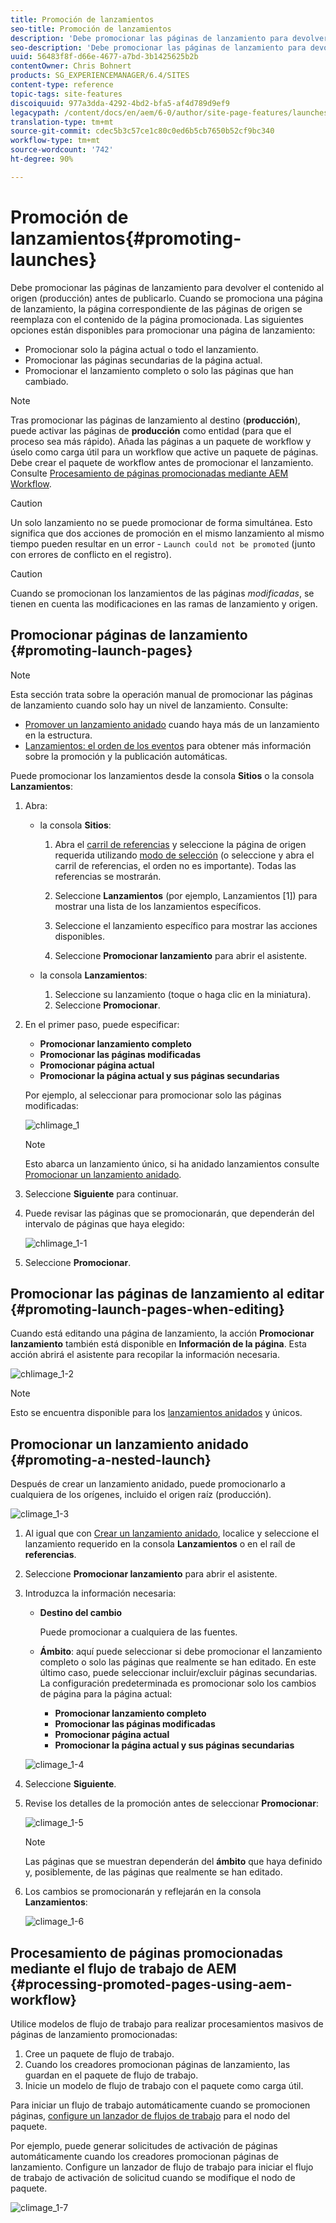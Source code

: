 ```yaml
---
title: Promoción de lanzamientos
seo-title: Promoción de lanzamientos
description: 'Debe promocionar las páginas de lanzamiento para devolver el contenido al origen (producción) antes de publicarlo. '
seo-description: 'Debe promocionar las páginas de lanzamiento para devolver el contenido al origen (producción) antes de publicarlo. '
uuid: 56483f8f-d66e-4677-a7bd-3b1425625b2b
contentOwner: Chris Bohnert
products: SG_EXPERIENCEMANAGER/6.4/SITES
content-type: reference
topic-tags: site-features
discoiquuid: 977a3dda-4292-4bd2-bfa5-af4d789d9ef9
legacypath: /content/docs/en/aem/6-0/author/site-page-features/launches
translation-type: tm+mt
source-git-commit: cdec5b3c57ce1c80c0ed6b5cb7650b52cf9bc340
workflow-type: tm+mt
source-wordcount: '742'
ht-degree: 90%

---
```



# Promoción de lanzamientos{#promoting-launches}

Debe promocionar las páginas de lanzamiento para devolver el contenido al origen (producción) antes de publicarlo. Cuando se promociona una página de lanzamiento, la página correspondiente de las páginas de origen se reemplaza con el contenido de la página promocionada. Las siguientes opciones están disponibles para promocionar una página de lanzamiento:

* Promocionar solo la página actual o todo el lanzamiento.
* Promocionar las páginas secundarias de la página actual.
* Promocionar el lanzamiento completo o solo las páginas que han cambiado.

>[!NOTE]
>
>Tras promocionar las páginas de lanzamiento al destino (**producción**), puede activar las páginas de **producción** como entidad (para que el proceso sea más rápido). Añada las páginas a un paquete de workflow y úselo como carga útil para un workflow que active un paquete de páginas. Debe crear el paquete de workflow antes de promocionar el lanzamiento. Consulte [Procesamiento de páginas promocionadas mediante AEM Workflow](#processing-promoted-pages-using-aem-workflow).

>[!CAUTION]
>
>Un solo lanzamiento no se puede promocionar de forma simultánea. Esto significa que dos acciones de promoción en el mismo lanzamiento al mismo tiempo pueden resultar en un error - `Launch could not be promoted` (junto con errores de conflicto en el registro).

>[!CAUTION]
>
>Cuando se promocionan los lanzamientos de las páginas *modificadas*, se tienen en cuenta las modificaciones en las ramas de lanzamiento y origen.

## Promocionar páginas de lanzamiento {#promoting-launch-pages}

>[!NOTE]
>
>Esta sección trata sobre la operación manual de promocionar las páginas de lanzamiento cuando solo hay un nivel de lanzamiento. Consulte:
>
>* [Promover un lanzamiento anidado](#promoting-a-nested-launch) cuando haya más de un lanzamiento en la estructura.
>* [Lanzamientos: el orden de los eventos](/help/sites-authoring/launches.md#launches-the-order-of-events) para obtener más información sobre la promoción y la publicación automáticas.

>



Puede promocionar los lanzamientos desde la consola **Sitios** o la consola **Lanzamientos**:

1. Abra:

   * la consola **Sitios**:

      1. Abra el [carril de referencias](/help/sites-authoring/author-environment-tools.md#references) y seleccione la página de origen requerida utilizando [modo de selección](/help/sites-authoring/basic-handling.md) (o seleccione y abra el carril de referencias, el orden no es importante). Todas las referencias se mostrarán.

      1. Seleccione **Lanzamientos** (por ejemplo, Lanzamientos [1]) para mostrar una lista de los lanzamientos específicos.
      1. Seleccione el lanzamiento específico para mostrar las acciones disponibles.
      1. Seleccione **Promocionar lanzamiento** para abrir el asistente.
   * la consola **Lanzamientos**:

      1. Seleccione su lanzamiento (toque o haga clic en la miniatura).
      1. Seleccione **Promocionar**.


1. En el primer paso, puede especificar:

   * **Promocionar lanzamiento completo**
   * **Promocionar las páginas modificadas**
   * **Promocionar página actual**
   * **Promocionar la página actual y sus páginas secundarias**

   Por ejemplo, al seleccionar para promocionar solo las páginas modificadas:

   ![chlimage_1](assets/chlimage_1.png)

   >[!NOTE]
   >
   >Esto abarca un lanzamiento único, si ha anidado lanzamientos consulte [Promocionar un lanzamiento anidado](#promoting-a-nested-launch).

1. Seleccione **Siguiente** para continuar.
1. Puede revisar las páginas que se promocionarán, que dependerán del intervalo de páginas que haya elegido:

   ![chlimage_1-1](assets/chlimage_1-1.png)

1. Seleccione **Promocionar**.

## Promocionar las páginas de lanzamiento al editar {#promoting-launch-pages-when-editing}

Cuando está editando una página de lanzamiento, la acción **Promocionar lanzamiento** también está disponible en **Información de la página**. Esta acción abrirá el asistente para recopilar la información necesaria.

![chlimage_1-2](assets/chlimage_1-2.png)

>[!NOTE]
>
>Esto se encuentra disponible para los [lanzamientos anidados](#promoting-a-nested-launch) y únicos.

## Promocionar un lanzamiento anidado  {#promoting-a-nested-launch}

Después de crear un lanzamiento anidado, puede promocionarlo a cualquiera de los orígenes, incluido el origen raíz (producción).

![climage_1-3](assets/chlimage_1-3.png)

1. Al igual que con [Crear un lanzamiento anidado](/help/sites-authoring/launches-creating.md#creating-a-nested-launch), localice y seleccione el lanzamiento requerido en la consola **Lanzamientos** o en el raíl de **referencias**.
1. Seleccione **Promocionar lanzamiento** para abrir el asistente.

1. Introduzca la información necesaria:

   * **Destino del cambio**

      Puede promocionar a cualquiera de las fuentes.

   * **Ámbito**: aquí puede seleccionar si debe promocionar el lanzamiento completo o solo las páginas que realmente se han editado. En este último caso, puede seleccionar incluir/excluir páginas secundarias. La configuración predeterminada es promocionar solo los cambios de página para la página actual:

      * **Promocionar lanzamiento completo**
      * **Promocionar las páginas modificadas**
      * **Promocionar página actual**
      * **Promocionar la página actual y sus páginas secundarias**

   ![climage_1-4](assets/chlimage_1-4.png)

1. Seleccione **Siguiente**.
1. Revise los detalles de la promoción antes de seleccionar **Promocionar**:

   ![climage_1-5](assets/chlimage_1-5.png)

   >[!NOTE]
   >
   >Las páginas que se muestran dependerán del **ámbito** que haya definido y, posiblemente, de las páginas que realmente se han editado.

1. Los cambios se promocionarán y reflejarán en la consola **Lanzamientos**:

   ![climage_1-6](assets/chlimage_1-6.png)

## Procesamiento de páginas promocionadas mediante el flujo de trabajo de AEM {#processing-promoted-pages-using-aem-workflow}

Utilice modelos de flujo de trabajo para realizar procesamientos masivos de páginas de lanzamiento promocionadas:

1. Cree un paquete de flujo de trabajo.
1. Cuando los creadores promocionan páginas de lanzamiento, las guardan en el paquete de flujo de trabajo.
1. Inicie un modelo de flujo de trabajo con el paquete como carga útil.

Para iniciar un flujo de trabajo automáticamente cuando se promocionen páginas, [configure un lanzador de flujos de trabajo](/help/sites-administering/workflows-starting.md#workflows-launchers) para el nodo del paquete.

Por ejemplo, puede generar solicitudes de activación de páginas automáticamente cuando los creadores promocionan páginas de lanzamiento. Configure un lanzador de flujo de trabajo para iniciar el flujo de trabajo de activación de solicitud cuando se modifique el nodo de paquete.

![climage_1-7](assets/chlimage_1-7.png)

